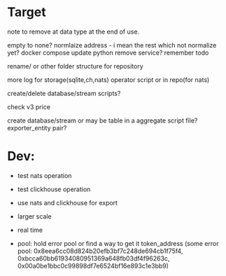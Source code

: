 # Target
note to remove at data type at the end of use.

empty to none?
normlaize address - i mean the rest which not normalize yet?
docker compose
update python
remove service?
remember todo

rename/ or other folder structure for repository

more log for storage(sqlite,ch,nats) operator script or in repo(for nats)

create/delete database/stream scripts?

check v3 price

create database/stream or may be table in a aggregate script file? exporter_entity pair?
# Dev:
- test nats operation
- test clickhouse operation
- use nats and clickhouse for export

- larger scale
- real time
- pool: hold error pool or find a way to get it token_address (some error pool: 0x8eea6cc08d824b20efb3bf7c248de694cb1f75f4, 0xbcca60bb61934080951369a648fb03df4f96263c, 0x00a0be1bbc0c99898df7e6524bf16e893c1e3bb9)